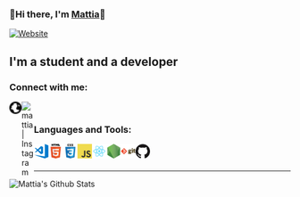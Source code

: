 ### 🐲Hi there, I'm [Mattia][website]🐲

[![Website](https://img.shields.io/website?label=mattiaferrari.com&style=for-the-badge&url=https%3A%2F%2Fmattiaferrari.herokuapp.com)](https://mattiaferrari.herokuapp.com)

## I'm a student and a developer


<!--
### Spotify Playing 🎧
[<img src="https://spotify-readme.ilsassone.vercel.app/api/spotify-playing" alt="sassone Playing" width="350" />](https://open.spotify.com/user/4crwvcw4eg9gy8wbimo8wh8f2?si=B1JQYa-hRY2KDyMmIC0vtw)-->

### Connect with me:

[<img align="left" alt="mattia" width="22px" src="https://raw.githubusercontent.com/iconic/open-iconic/master/svg/globe.svg" />][website]
[<img align="left" alt="mattia | Instagram" width="22px" src="https://cdn.jsdelivr.net/npm/simple-icons@v3/icons/instagram.svg" />][instagram]

<br />

### Languages and Tools:

<img align="left" alt="Visual Studio Code" width="26px" src="https://raw.githubusercontent.com/github/explore/80688e429a7d4ef2fca1e82350fe8e3517d3494d/topics/visual-studio-code/visual-studio-code.png" />
<img align="left" alt="HTML5" width="26px" src="https://raw.githubusercontent.com/github/explore/80688e429a7d4ef2fca1e82350fe8e3517d3494d/topics/html/html.png" />
<img align="left" alt="CSS3" width="26px" src="https://raw.githubusercontent.com/github/explore/80688e429a7d4ef2fca1e82350fe8e3517d3494d/topics/css/css.png" />

<img align="left" alt="JavaScript" width="26px" src="https://raw.githubusercontent.com/github/explore/80688e429a7d4ef2fca1e82350fe8e3517d3494d/topics/javascript/javascript.png" />
<img align="left" alt="React" width="26px" src="https://raw.githubusercontent.com/github/explore/80688e429a7d4ef2fca1e82350fe8e3517d3494d/topics/react/react.png" />

<img align="left" alt="Node.js" width="26px" src="https://raw.githubusercontent.com/github/explore/80688e429a7d4ef2fca1e82350fe8e3517d3494d/topics/nodejs/nodejs.png" />

<img align="left" alt="Git" width="26px" src="https://raw.githubusercontent.com/github/explore/80688e429a7d4ef2fca1e82350fe8e3517d3494d/topics/git/git.png" />
<img align="left" alt="GitHub" width="26px" src="https://raw.githubusercontent.com/github/explore/78df643247d429f6cc873026c0622819ad797942/topics/github/github.png" />


<br />
<br />

---





  <img align="left" alt="Mattia's Github Stats" src="https://github-readme-stats.codestackr.vercel.app/api?username=IlSassone&show_icons=true&hide_border=true" />



[website]: https://mattiaferrari.herokuapp.com

[instagram]: https://www.instagram.com/matty_105/
